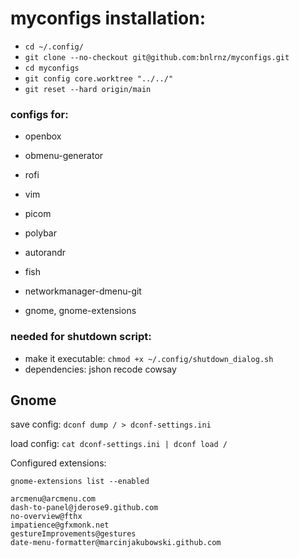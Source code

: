 # myconfigs installation:

- ```cd ~/.config/```
- ```git clone --no-checkout git@github.com:bnlrnz/myconfigs.git```
- ```cd myconfigs```
- ```git config core.worktree "../../"```
- ```git reset --hard origin/main```

### configs for:

- openbox
- obmenu-generator
- rofi
- vim
- picom
- polybar
- autorandr
- fish
- networkmanager-dmenu-git

- gnome, gnome-extensions

### needed for shutdown script:

- make it executable: ```chmod +x ~/.config/shutdown_dialog.sh```
- dependencies: jshon recode cowsay

## Gnome
save config: ```dconf dump / > dconf-settings.ini```

load config: ```cat dconf-settings.ini | dconf load /```

Configured extensions:
```
gnome-extensions list --enabled

arcmenu@arcmenu.com
dash-to-panel@jderose9.github.com
no-overview@fthx
impatience@gfxmonk.net
gestureImprovements@gestures
date-menu-formatter@marcinjakubowski.github.com
```
